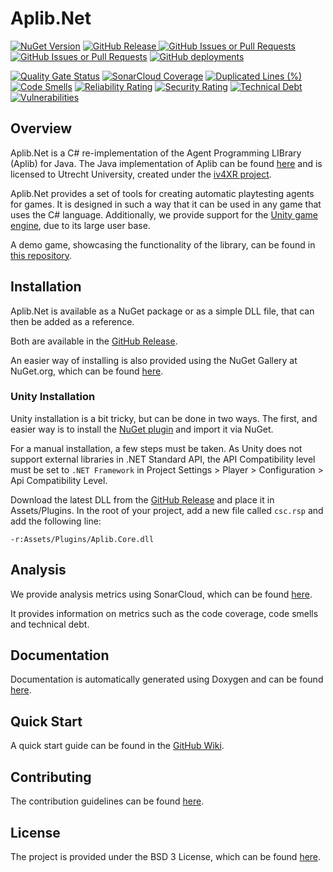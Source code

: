 # Aplib.Net
[![NuGet Version](https://img.shields.io/nuget/v/Aplib.Core)](https://www.nuget.org/packages/Aplib.Core/)
[![GitHub Release](https://img.shields.io/github/v/release/team-zomsa/aplib.net?label=GitHub%20Release)
](https://github.com/team-zomsa/aplib.net/releases)
[![GitHub Issues or Pull Requests](https://img.shields.io/github/issues/team-zomsa/aplib.net)](https://github.com/team-zomsa/aplib.net/issues)
[![GitHub Issues or Pull Requests](https://img.shields.io/github/issues-pr/team-zomsa/aplib.net)](https://github.com/team-zomsa/aplib.net/pulls)
[![GitHub deployments](https://img.shields.io/github/deployments/team-zomsa/aplib.net/github-pages?label=doxygen)
](https://team-zomsa.github.io/aplib.net/)

[![Quality Gate Status](https://sonarcloud.io/api/project_badges/measure?project=team-zomsa_aplib.net&metric=alert_status)](https://sonarcloud.io/project/overview?id=team-zomsa_aplib.net)
[![SonarCloud Coverage](https://sonarcloud.io/api/project_badges/measure?project=team-zomsa_aplib.net&metric=coverage)](https://sonarcloud.io/project/overview?id=team-zomsa_aplib.net)
[![Duplicated Lines (%)](https://sonarcloud.io/api/project_badges/measure?project=team-zomsa_aplib.net&metric=duplicated_lines_density)](https://sonarcloud.io/project/overview?id=team-zomsa_aplib.net)
[![Code Smells](https://sonarcloud.io/api/project_badges/measure?project=team-zomsa_aplib.net&metric=code_smells)](https://sonarcloud.io/project/overview?id=team-zomsa_aplib.net)
[![Reliability Rating](https://sonarcloud.io/api/project_badges/measure?project=team-zomsa_aplib.net&metric=reliability_rating)](https://sonarcloud.io/project/overview?id=team-zomsa_aplib.net)
[![Security Rating](https://sonarcloud.io/api/project_badges/measure?project=team-zomsa_aplib.net&metric=security_rating)](https://sonarcloud.io/project/overview?id=team-zomsa_aplib.net)
[![Technical Debt](https://sonarcloud.io/api/project_badges/measure?project=team-zomsa_aplib.net&metric=sqale_index)](https://sonarcloud.io/project/overview?id=team-zomsa_aplib.net)
[![Vulnerabilities](https://sonarcloud.io/api/project_badges/measure?project=team-zomsa_aplib.net&metric=vulnerabilities)](https://sonarcloud.io/project/overview?id=team-zomsa_aplib.net)


## Overview
Aplib.Net is a C# re-implementation of the Agent Programming LIBrary (Aplib) for Java.
The Java implementation of Aplib can be found [here](https://github.com/iv4xr-project/aplib) and is licensed to Utrecht University, created under the [iv4XR project](https://iv4xr-project.eu/).

Aplib.Net provides a set of tools for creating automatic playtesting agents for games. It is designed in such a way that it can be used in any game that uses the C# language. Additionally, we provide support for the [Unity game engine](https://unity.com/), due to its large user base.

A demo game, showcasing the functionality of the library, can be found in [this repository](https://github.com/team-zomsa/aplib.net-demo).


## Installation
Aplib.Net is available as a NuGet package or as a simple DLL file, that can then be added as a reference.

Both are available in the [GitHub Release](https://github.com/team-zomsa/aplib.net/releases).

An easier way of installing is also provided using the NuGet Gallery at NuGet.org, which can be found [here](https://www.nuget.org/packages/Aplib.Core/).

### Unity Installation
Unity installation is a bit tricky, but can be done in two ways. The first, and easier way is to install the [NuGet plugin](https://github.com/GlitchEnzo/NuGetForUnity) and import it via NuGet.

For a manual installation, a few steps must be taken. As Unity does not support external libraries in .NET Standard API, the API Compatibility level must be set to `.NET Framework` in Project Settings > Player > Configuration > Api Compatibility Level.

Download the latest DLL from the [GitHub Release](https://github.com/team-zomsa/aplib.net/releases) and place it in Assets/Plugins. In the root of your project, add a new file called `csc.rsp` and add the following line:

```
-r:Assets/Plugins/Aplib.Core.dll
```


## Analysis
We provide analysis metrics using SonarCloud, which can be found [here](https://sonarcloud.io/dashboard?id=team-zomsa_aplib.net).

It provides information on metrics such as the code coverage, code smells and technical debt.


## Documentation
Documentation is automatically generated using Doxygen and can be found [here](https://team-zomsa.github.io/aplib.net/).


## Quick Start
A quick start guide can be found in the [GitHub Wiki](https://github.com/team-zomsa/aplib.net/wiki/Quick-Start-Guide).


## Contributing
The contribution guidelines can be found [here](https://github.com/team-zomsa/aplib.net/blob/main/CONTRIBUTING.md).


## License
The project is provided under the BSD 3 License, which can be found [here](https://github.com/team-zomsa/aplib.net/blob/main/LICENSE).